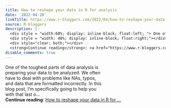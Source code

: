 ```yaml
---
title: How to reshape your data in R for analysis
date: '2022-04-28'
linkTitle: https://www.r-bloggers.com/2022/04/how-to-reshape-your-data-in-r-for-analysis/
source: R-bloggers
description: |-
  <div style = "width:60%; display: inline-block; float:left; "> One of the toughest parts of data analysis is preparing your data to be analyzed. We often have to deal with problems like NAs, typos, and data that are formatted incorrectly. In this blog post, I’m specifically going to help you with that last o...</div>
  <div style = "width: 40%; display: inline-block; float:right;"></div>
  <div style="clear: both;"></div>
  <strong>Continue reading</strong>: <a href="https://www.r-bloggers.com/2022/04/how-to-reshape-your-data-in-r-for-analysis/">How to reshape your data in R for ...
disable_comments: true
---
```

<div style = "width:60%; display: inline-block; float:left; "> One of the toughest parts of data analysis is preparing your data to be analyzed. We often have to deal with problems like NAs, typos, and data that are formatted incorrectly. In this blog post, I’m specifically going to help you with that last o...</div>
<div style = "width: 40%; display: inline-block; float:right;"></div>
<div style="clear: both;"></div>
<strong>Continue reading</strong>: <a href="https://www.r-bloggers.com/2022/04/how-to-reshape-your-data-in-r-for-analysis/">How to reshape your data in R for ...